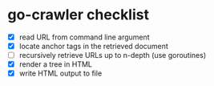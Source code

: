 # go-crawler checklist
- [x] read URL from command line argument
- [x] locate anchor tags in the retrieved document
- [ ] recursively retrieve URLs up to n-depth (use goroutines)
- [x] render a tree in HTML
- [x] write HTML output to file